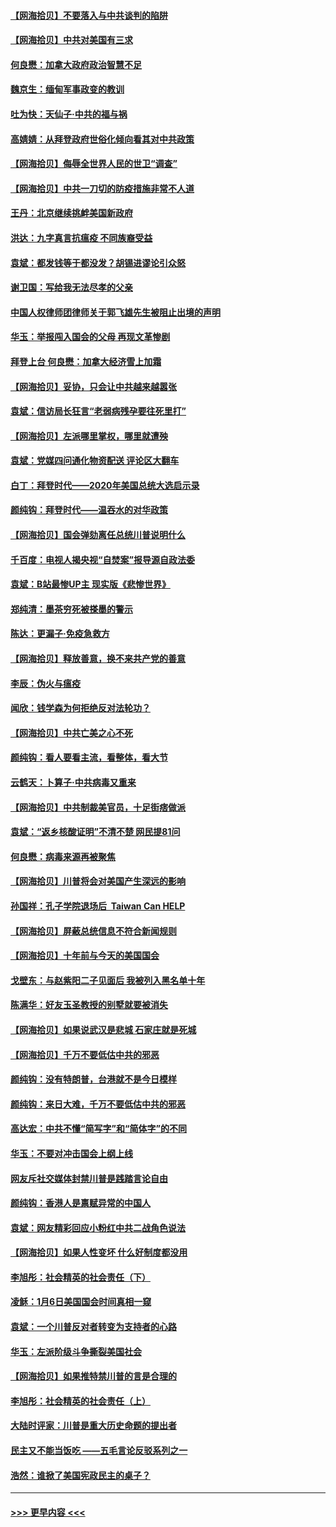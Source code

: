 #### [【网海拾贝】不要落入与中共谈判的陷阱](../pages/nsc993/n12735229.md?t=02061451) 
#### [【网海拾贝】中共对美国有三求](../pages/nsc993/n12735197.md?t=02061451) 
#### [何良懋：加拿大政府政治智慧不足](../pages/nsc993/n12734323.md?t=02061451) 
#### [魏京生：缅甸军事政变的教训](../pages/nsc993/n12732470.md?t=02061451) 
#### [吐为快：天仙子·中共的福与祸](../pages/nsc993/n12732165.md?t=02061451) 
#### [高婧婧：从拜登政府世俗化倾向看其对中共政策](../pages/nsc993/n12730028.md?t=02061451) 
#### [【网海拾贝】侮辱全世界人民的世卫“调查”](../pages/nsc993/n12727884.md?t=02061451) 
#### [【网海拾贝】中共一刀切的防疫措施非常不人道](../pages/nsc993/n12724879.md?t=02061451) 
#### [王丹：北京继续挑衅美国新政府](../pages/nsc993/n12722456.md?t=02061451) 
#### [洪达：九字真言抗瘟疫 不同族裔受益](../pages/nsc993/n12722448.md?t=02061451) 
#### [袁斌：都发钱等于都没发？胡锡进谬论引众怒](../pages/nsc993/n12722393.md?t=02061451) 
#### [谢卫国：写给我无法尽孝的父亲](../pages/nsc993/n12720325.md?t=02061451) 
#### [中国人权律师团律师关于郭飞雄先生被阻止出境的声明](../pages/nsc993/n12720203.md?t=02061451) 
#### [华玉：举报闯入国会的父母 再现文革惨剧](../pages/nsc993/n12719070.md?t=02061451) 
#### [拜登上台 何良懋：加拿大经济雪上加霜](../pages/nsc993/n12718943.md?t=02061451) 
#### [【网海拾贝】妥协，只会让中共越来越嚣张](../pages/nsc993/n12717392.md?t=02061451) 
#### [袁斌：信访局长狂言“老弱病残孕要往死里打”](../pages/nsc993/n12717343.md?t=02061451) 
#### [【网海拾贝】左派哪里掌权，哪里就遭殃](../pages/nsc993/n12715009.md?t=02061451) 
#### [袁斌：党媒四问通化物资配送 评论区大翻车](../pages/nsc993/n12714950.md?t=02061451) 
#### [白丁：拜登时代——2020年美国总统大选启示录](../pages/nsc993/n12714920.md?t=02061451) 
#### [颜纯钩：拜登时代——温吞水的对华政策](../pages/nsc993/n12713245.md?t=02061451) 
#### [【网海拾贝】国会弹劾离任总统川普说明什么](../pages/nsc993/n12712816.md?t=02061451) 
#### [千百度：电视人揭央视“自焚案”报导源自政法委](../pages/nsc993/n12709760.md?t=02061451) 
#### [袁斌：B站最惨UP主 现实版《悲惨世界》](../pages/nsc993/n12709686.md?t=02061451) 
#### [郑纯清：墨茶穷死被搽墨的警示](../pages/nsc993/n12709262.md?t=02061451) 
#### [陈达：更漏子·免疫急救方](../pages/nsc993/n12709244.md?t=02061451) 
#### [【网海拾贝】释放善意，换不来共产党的善意](../pages/nsc993/n12708361.md?t=02061451) 
#### [李辰：伪火与瘟疫](../pages/nsc993/n12707981.md?t=02061451) 
#### [闻欣：钱学森为何拒绝反对法轮功？](../pages/nsc993/n12707407.md?t=02061451) 
#### [【网海拾贝】中共亡美之心不死](../pages/nsc993/n12707621.md?t=02061451) 
#### [颜纯钩：看人要看主流，看整体，看大节](../pages/nsc993/n12707536.md?t=02061451) 
#### [云鹤天：卜算子‧中共病毒又重来](../pages/nsc993/n12707408.md?t=02061451) 
#### [【网海拾贝】中共制裁美官员，十足街痞做派](../pages/nsc993/n12705115.md?t=02061451) 
#### [袁斌：“返乡核酸证明”不清不楚 网民提81问](../pages/nsc993/n12704982.md?t=02061451) 
#### [何良懋：病毒来源再被聚焦](../pages/nsc993/n12704944.md?t=02061451) 
#### [【网海拾贝】川普将会对美国产生深远的影响](../pages/nsc993/n12703045.md?t=02061451) 
#### [孙国祥：孔子学院退场后  Taiwan Can HELP](../pages/nsc993/n12702430.md?t=02061451) 
#### [【网海拾贝】屏蔽总统信息不符合新闻规则](../pages/nsc993/n12699998.md?t=02061451) 
#### [【网海拾贝】十年前与今天的美国国会](../pages/nsc993/n12696993.md?t=02061451) 
#### [戈壁东：与赵紫阳二子见面后 我被列入黑名单十年](../pages/nsc993/n12696215.md?t=02061451) 
#### [陈满华：好友玉圣教授的别墅就要被消失](../pages/nsc993/n12695411.md?t=02061451) 
#### [【网海拾贝】如果说武汉是悲城 石家庄就是死城](../pages/nsc993/n12694589.md?t=02061451) 
#### [【网海拾贝】千万不要低估中共的邪恶](../pages/nsc993/n12692771.md?t=02061451) 
#### [颜纯钩：没有特朗普，台港就不是今日模样](../pages/nsc993/n12692678.md?t=02061451) 
#### [颜纯钩：来日大难，千万不要低估中共的邪恶](../pages/nsc993/n12692080.md?t=02061451) 
#### [高达宏：中共不懂“简写字”和“简体字”的不同](../pages/nsc993/n12692068.md?t=02061451) 
#### [华玉：不要对冲击国会上纲上线](../pages/nsc993/n12689948.md?t=02061451) 
#### [网友斥社交媒体封禁川普是践踏言论自由](../pages/nsc993/n12687482.md?t=02061451) 
#### [颜纯钩：香港人是禀赋异常的中国人](../pages/nsc993/n12685142.md?t=02061451) 
#### [袁斌：网友精彩回应小粉红中共二战角色说法](../pages/nsc993/n12684994.md?t=02061451) 
#### [【网海拾贝】如果人性变坏 什么好制度都没用](../pages/nsc993/n12683000.md?t=02061451) 
#### [李旭彤：社会精英的社会责任（下）](../pages/nsc993/n12680604.md?t=02061451) 
#### [凌稣：1月6日美国国会时间真相一窥](../pages/nsc993/n12682780.md?t=02061451) 
#### [袁斌：一个川普反对者转变为支持者的心路](../pages/nsc993/n12682700.md?t=02061451) 
#### [华玉：左派阶级斗争撕裂美国社会](../pages/nsc993/n12681226.md?t=02061451) 
#### [【网海拾贝】如果推特禁川普的言是合理的](../pages/nsc993/n12681232.md?t=02061451) 
#### [李旭彤：社会精英的社会责任（上）](../pages/nsc993/n12680501.md?t=02061451) 
#### [大陆时评家：川普是重大历史命题的提出者](../pages/nsc993/n12679904.md?t=02061451) 
#### [民主又不能当饭吃 ——五毛言论反驳系列之一](../pages/nsc993/n12679877.md?t=02061451) 
#### [浩然：谁掀了美国宪政民主的桌子？](../pages/nsc993/n12679850.md?t=02061451) 

----
#### [ >>> 更早内容 <<< ](../indexes/nsc993-earlier.md)
